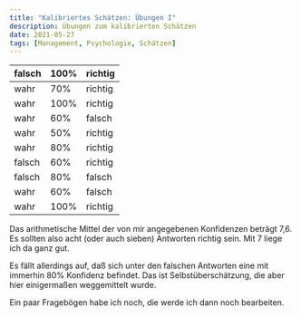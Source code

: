 ```yaml
---
title: "Kalibriertes Schätzen: Übungen I"
description: Übungen zum kalibrierten Schätzen
date: 2021-05-27
tags: [Management, Psychologie, Schätzen]
---
```

|falsch|100%|richtig|
|------|----|-------|
|wahr|70%|richtig|
|wahr|100%|richtig|
|wahr|60%|falsch|
|wahr|50%|richtig|
|wahr|80%|richtig|
|falsch|60%|richtig|
|falsch|80%|falsch|
|wahr|60%|falsch|
|wahr|100%|richtig|

Das arithmetische Mittel der von mir angegebenen Konfidenzen beträgt 7,6. Es sollten also acht (oder auch sieben) Antworten richtig sein. Mit 7 liege ich da ganz gut.

Es fällt allerdings auf, daß sich unter den falschen Antworten eine mit immerhin 80% Konfidenz befindet. Das ist Selbstüberschätzung, die aber hier einigermaßen weggemittelt wurde.

Ein paar Fragebögen habe ich noch, die werde ich dann noch bearbeiten.
